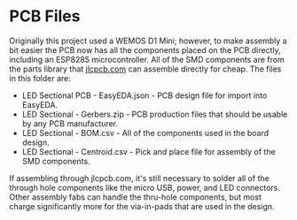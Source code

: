 # PCB Files
Originally this project used a WEMOS D1 Mini; however, to make assembly a bit easier the PCB now has all the components placed on the PCB directly, including an ESP8285 microcontroller. All of the SMD components are from the parts library that [jlcpcb.com](https://jlcpcb.com) can assemble directly for cheap. The files in this folder are:

* LED Sectional PCB - EasyEDA.json - PCB design file for import into EasyEDA.
* LED Sectional - Gerbers.zip - PCB production files that should be usable by any PCB manufacturer.
* LED Sectional - BOM.csv - All of the components used in the board design.
* LED Sectional - Centroid.csv - Pick and place file for assembly of the SMD components.

If assembling through jlcpcb.com, it's still necessary to solder all of the through hole components like the micro USB, power, and LED connectors. Other assembly fabs can handle the thru-hole components, but most charge significantly more for the via-in-pads that are used in the design.